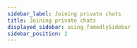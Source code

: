 ```yaml
---
sidebar_label: Joining private chats
title: Joining private chats
displayed_sidebar: using_famedlySidebar
sidebar_position: 2
---
```


